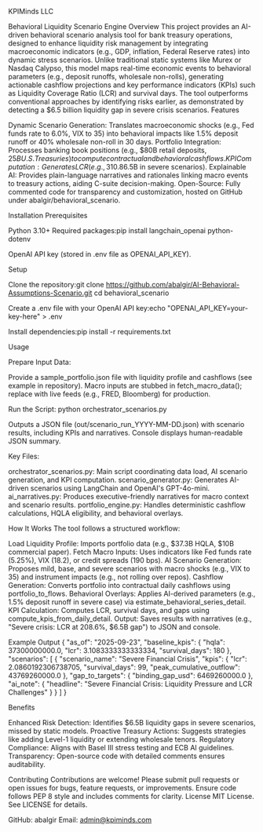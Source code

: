 KPIMinds LLC

Behavioral Liquidity Scenario Engine
Overview
This project provides an AI-driven behavioral scenario analysis tool for bank treasury operations, designed to enhance liquidity risk management by integrating macroeconomic indicators (e.g., GDP, inflation, Federal Reserve rates) into dynamic stress scenarios. Unlike traditional static systems like Murex or Nasdaq Calypso, this model maps real-time economic events to behavioral parameters (e.g., deposit runoffs, wholesale non-rolls), generating actionable cashflow projections and key performance indicators (KPIs) such as Liquidity Coverage Ratio (LCR) and survival days. The tool outperforms conventional approaches by identifying risks earlier, as demonstrated by detecting a $6.5 billion liquidity gap in severe crisis scenarios.
Features

Dynamic Scenario Generation: Translates macroeconomic shocks (e.g., Fed funds rate to 6.0%, VIX to 35) into behavioral impacts like 1.5% deposit runoff or 40% wholesale non-roll in 30 days.
Portfolio Integration: Processes banking book positions (e.g., $80B retail deposits, $25B U.S. Treasuries) to compute contractual and behavioral cashflows.
KPI Computation: Generates LCR (e.g., 310.8% baseline to 208.6% severe), survival days (180 to 99), and gap-to-target metrics ($6.5B in severe scenarios).
Explainable AI: Provides plain-language narratives and rationales linking macro events to treasury actions, aiding C-suite decision-making.
Open-Source: Fully commented code for transparency and customization, hosted on GitHub under abalgir/behavioral_scenario.

Installation
Prerequisites

Python 3.10+
Required packages:pip install langchain_openai python-dotenv


OpenAI API key (stored in .env file as OPENAI_API_KEY).

Setup

Clone the repository:git clone https://github.com/abalgir/AI-Behavioral-Assumptions-Scenario.git
cd behavioral_scenario


Create a .env file with your OpenAI API key:echo "OPENAI_API_KEY=your-key-here" > .env


Install dependencies:pip install -r requirements.txt



Usage

Prepare Input Data:

Provide a sample_portfolio.json file with liquidity profile and cashflows (see example in repository).
Macro inputs are stubbed in fetch_macro_data(); replace with live feeds (e.g., FRED, Bloomberg) for production.


Run the Script:
python orchestrator_scenarios.py


Outputs a JSON file (out/scenario_run_YYYY-MM-DD.json) with scenario results, including KPIs and narratives.
Console displays human-readable JSON summary.


Key Files:

orchestrator_scenarios.py: Main script coordinating data load, AI scenario generation, and KPI computation.
scenario_generator.py: Generates AI-driven scenarios using LangChain and OpenAI's GPT-4o-mini.
ai_narratives.py: Produces executive-friendly narratives for macro context and scenario results.
portfolio_engine.py: Handles deterministic cashflow calculations, HQLA eligibility, and behavioral overlays.



How It Works
The tool follows a structured workflow:

Load Liquidity Profile: Imports portfolio data (e.g., $37.3B HQLA, $10B commercial paper).
Fetch Macro Inputs: Uses indicators like Fed funds rate (5.25%), VIX (18.2), or credit spreads (190 bps).
AI Scenario Generation: Proposes mild, base, and severe scenarios with macro shocks (e.g., VIX to 35) and instrument impacts (e.g., not rolling over repos).
Cashflow Generation: Converts portfolio into contractual daily cashflows using portfolio_to_flows.
Behavioral Overlays: Applies AI-derived parameters (e.g., 1.5% deposit runoff in severe case) via estimate_behavioral_series_detail.
KPI Calculation: Computes LCR, survival days, and gaps using compute_kpis_from_daily_detail.
Output: Saves results with narratives (e.g., "Severe crisis: LCR at 208.6%, $6.5B gap") to JSON and console.

Example Output
{
  "as_of": "2025-09-23",
  "baseline_kpis": {
    "hqla": 37300000000.0,
    "lcr": 3.1083333333333334,
    "survival_days": 180
  },
  "scenarios": [
    {
      "scenario_name": "Severe Financial Crisis",
      "kpis": {
        "lcr": 2.0860192306738705,
        "survival_days": 99,
        "peak_cumulative_outflow": 43769260000.0
      },
      "gap_to_targets": {
        "binding_gap_usd": 6469260000.0
      },
      "ai_note": {
        "headline": "Severe Financial Crisis: Liquidity Pressure and LCR Challenges"
      }
    }
  ]
}

Benefits

Enhanced Risk Detection: Identifies $6.5B liquidity gaps in severe scenarios, missed by static models.
Proactive Treasury Actions: Suggests strategies like adding Level-1 liquidity or extending wholesale tenors.
Regulatory Compliance: Aligns with Basel III stress testing and ECB AI guidelines.
Transparency: Open-source code with detailed comments ensures auditability.

Contributing
Contributions are welcome! Please submit pull requests or open issues for bugs, feature requests, or improvements. Ensure code follows PEP 8 style and includes comments for clarity.
License
MIT License. See LICENSE for details.

GitHub: abalgir Email: admin@kpiminds.com
